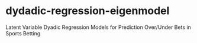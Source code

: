 # dydadic-regression-eigenmodel
Latent Variable Dyadic Regression Models for Prediction Over/Under Bets in Sports Betting
